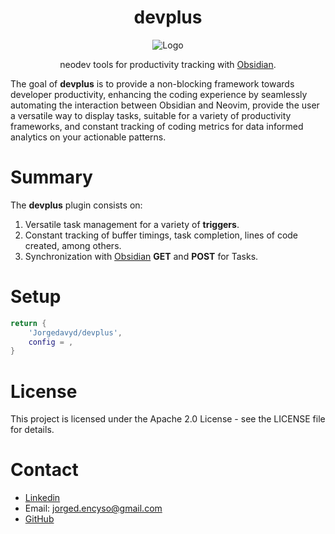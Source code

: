 <div align="center">
  <h1>devplus</h1>
  <p>
    <img src="assets/logo.png" align="center" alt="Logo" />
  </p>
  <p>
    neodev tools for productivity tracking with
    <a href="https://obsidian.md/">Obsidian</a>.
  </p>
</div>

The goal of **devplus** is to provide a non-blocking framework towards developer productivity, enhancing the coding experience by seamlessly automating the interaction between Obsidian and Neovim, provide the user a versatile way to display tasks, suitable for a variety of productivity frameworks, and constant tracking of coding metrics for data informed analytics on your actionable patterns.

# Summary
The **devplus** plugin consists on:
1. Versatile task management for a variety of **triggers**.
2. Constant tracking of buffer timings, task completion, lines of code created, among others.
3. Synchronization with [Obsidian](https://obsidian.md/) **GET** and **POST** for Tasks.

# Setup
```lua
return {
    'Jorgedavyd/devplus',
    config = ,
}
```

# License

This project is licensed under the Apache 2.0 License - see the LICENSE file for details.

# Contact

- [Linkedin](https://www.linkedin.com/in/jorge-david-enciso-mart%C3%ADnez-149977265/)
- Email: jorged.encyso@gmail.com
- [GitHub](https://github.com/Jorgedavyd)


